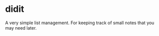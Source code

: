 didit
=====

A very simple list management. For keeping track of small notes that you may need later.